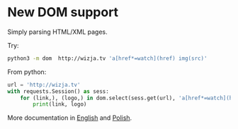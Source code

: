 
New DOM support
===============

Simply parsing HTML/XML pages. 

Try:

```bash
python3 -m dom  http://wizja.tv 'a[href*=watch](href) img(src)'
```

From python:

```python
url = 'http://wizja.tv'
with requests.Session() as sess:
    for (link,), (logo,) in dom.select(sess.get(url), 'a[href*=watch](href) img(src)'):
        print(link, logo)
```


More documentation in [English](./doc/en/dom.md) and [Polish](./doc/pl/dom.md).
